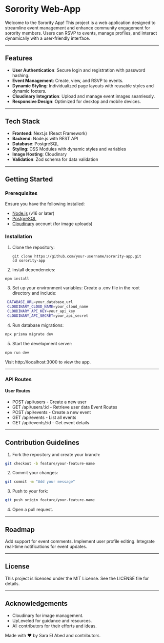 # 


# Sorority Web-App

Welcome to the Sorority App! This project is a web application designed to streamline event management and enhance community engagement for sorority members. Users can RSVP to events, manage profiles, and interact dynamically with a user-friendly interface.

---

## Features

- **User Authentication**: Secure login and registration with password hashing.
- **Event Management**: Create, view, and RSVP to events.
- **Dynamic Styling**: Individualized page layouts with reusable styles and dynamic footers.
- **Cloudinary Integration**: Upload and manage event images seamlessly.
- **Responsive Design**: Optimized for desktop and mobile devices.

---

## Tech Stack

- **Frontend**: Next.js (React Framework)
- **Backend**: Node.js with REST API
- **Database**: PostgreSQL
- **Styling**: CSS Modules with dynamic styles and variables
- **Image Hosting**: Cloudinary
- **Validation**: Zod schema for data validation

---

## Getting Started

### Prerequisites

Ensure you have the following installed:

- [Node.js](https://nodejs.org/) (v16 or later)
- [PostgreSQL](https://www.postgresql.org/)
- [Cloudinary](https://cloudinary.com/) account (for image uploads)

### Installation

1. Clone the repository:
    ```
   git clone https://github.com/your-username/sorority-app.git
   cd sorority-app
    ```
   
2. Install dependencies:
```bash
npm install
```

3. Set up your environment variables: Create a .env file in the root directory and include:
  ```bash
   DATABASE_URL=your_database_url
   CLOUDINARY_CLOUD_NAME=your_cloud_name
   CLOUDINARY_API_KEY=your_api_key
   CLOUDINARY_API_SECRET=your_api_secret
```

4. Run database migrations:
```bash
npx prisma migrate dev
```

5. Start the development server:
```bash
npm run dev
```

Visit http://localhost:3000 to view the app.

---
### API Routes

#### User Routes

- POST /api/users - Create a new user
- GET /api/users/:id - Retrieve user data
Event Routes
- POST /api/events - Create a new event
- GET /api/events - List all events
- GET /api/events/:id - Get event details

---
## Contribution Guidelines


1. Fork the repository and create your branch:
```bash
git checkout -b feature/your-feature-name
```

2. Commit your changes:
```bash
git commit -m "Add your message"
```

3. Push to your fork:
```bash
git push origin feature/your-feature-name
```

4. Open a pull request.

---

## Roadmap


Add support for event comments.
Implement user profile editing.
Integrate real-time notifications for event updates.

---

## License

This project is licensed under the MIT License. See the LICENSE file for details.

---

## Acknowledgements

- Cloudinary for image management.
- UpLeveled for guidance and resources.
- All contributors for their efforts and ideas.

Made with ❤️ by Sara El Abed and contributors.


